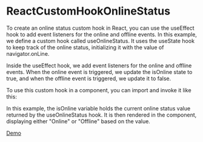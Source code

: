 # ReactCustomHookOnlineStatus
To create an online status custom hook in React, you can use the useEffect hook to add event listeners for the online and offline events.
In this example, we define a custom hook called useOnlineStatus. It uses the useState hook to keep track of the online status, initializing it with the value of navigator.onLine.

Inside the useEffect hook, we add event listeners for the online and offline events. When the online event is triggered, we update the isOnline state to true, and when the offline event is triggered, we update it to false.

To use this custom hook in a component, you can import and invoke it like this:

In this example, the isOnline variable holds the current online status value returned by the useOnlineStatus hook. It is then rendered in the component, displaying either "Online" or "Offline" based on the value.

[Demo](https://stackblitz.com/edit/react-6fx2mi?file=src%2Fhooks%2FuseStatus.js,src%2FApp.js)




